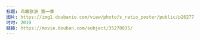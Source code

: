 ```yaml
---
标题: 鸟瞰欧洲 第一季
图片: https://img1.doubanio.com/view/photo/s_ratio_poster/public/p2627775779.jpg
时时: 2019
链接: https://movie.douban.com/subject/35278835/
---
```

